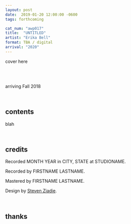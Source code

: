 ```yaml
---
layout: post
date:  2019-01-20 12:00:00 -0600
tags: forthcoming

cat_num: "awp017"
title:  "UNTITLED"
artist: "Erika Bell"
format: TBA / digital
arrival: "2020"
---
```


cover here

<br/>

<br/>arriving Fall 2018

<br/>

## contents

blah

<br/>

## credits

Recorded MONTH YEAR in CITY, STATE at STUDIONAME.

Recorded by FIRSTNAME LASTNAME.

Mastered by FIRSTNAME LASTNAME.

Design by [Steven Ziadie](http://s-ziadie.com/).

<br/>

## thanks
